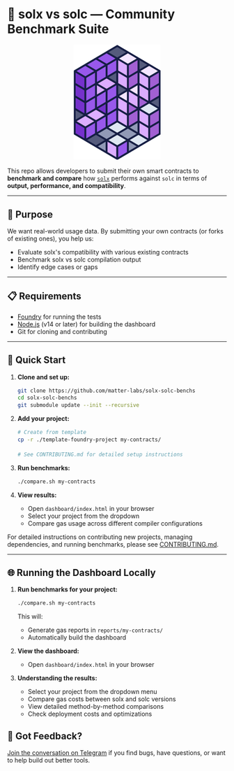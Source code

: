 # 🧪 solx vs solc — Community Benchmark Suite

<p align="center">
  <img src="./solx-logo.png" width="200" alt="Solx vs Solc">
</p>

This repo allows developers to submit their own smart contracts to **benchmark and compare** how [`solx`](https://github.com/matter-labs/solx) performs against `solc` in terms of **output, performance, and compatibility**.

---

## 🚀 Purpose

We want real-world usage data. By submitting your own contracts (or forks of existing ones), you help us:

- Evaluate solx's compatibility with various existing contracts
- Benchmark solx vs solc compilation output
- Identify edge cases or gaps

---

## 📋 Requirements

- [Foundry](https://book.getfoundry.sh/getting-started/installation) for running the tests
- [Node.js](https://nodejs.org/) (v14 or later) for building the dashboard
- Git for cloning and contributing

---

## 🧰 Quick Start

1. **Clone and set up:**
   ```bash
   git clone https://github.com/matter-labs/solx-solc-benchs
   cd solx-solc-benchs
   git submodule update --init --recursive
   ```

2. **Add your project:**
   ```bash
   # Create from template
   cp -r ./template-foundry-project my-contracts/
   
   # See CONTRIBUTING.md for detailed setup instructions
   ```

3. **Run benchmarks:**
   ```bash
   ./compare.sh my-contracts
   ```

4. **View results:**
   - Open `dashboard/index.html` in your browser
   - Select your project from the dropdown
   - Compare gas usage across different compiler configurations

For detailed instructions on contributing new projects, managing dependencies, and running benchmarks, please see [CONTRIBUTING.md](CONTRIBUTING.md).

---

## 🌐 Running the Dashboard Locally

1. **Run benchmarks for your project:**
   ```bash
   ./compare.sh my-contracts
   ```
   This will:
   - Generate gas reports in `reports/my-contracts/`
   - Automatically build the dashboard

2. **View the dashboard:**
   - Open `dashboard/index.html` in your browser

3. **Understanding the results:**
   - Select your project from the dropdown menu
   - Compare gas costs between solx and solc versions
   - View detailed method-by-method comparisons
   - Check deployment costs and optimizations

## 📢 Got Feedback?

[Join the conversation on Telegram](https://t.me/+75Mv1Nh6SKEzNTAy) if you find bugs, have questions, or want to help build out better tools.

